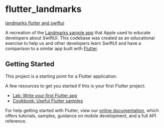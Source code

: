 # flutter_landmarks

[landmarks flutter and swiftui](https://cdn-images-1.medium.com/max/2600/1*MVIWpODgcf3d5O348l95Fg.png)

A recreation of the [Landmarks sample app](https://developer.apple.com/tutorials/swiftui) that Apple used to educate developers about SwiftUI. This codebase was created as an educational exercise to help us and other developers learn SwiftUI and have a comparison to a similar app built with [Flutter](https://flutter.dev).

## Getting Started

This project is a starting point for a Flutter application.

A few resources to get you started if this is your first Flutter project:

- [Lab: Write your first Flutter app](https://flutter.dev/docs/get-started/codelab)
- [Cookbook: Useful Flutter samples](https://flutter.dev/docs/cookbook)

For help getting started with Flutter, view our 
[online documentation](https://flutter.dev/docs), which offers tutorials, 
samples, guidance on mobile development, and a full API reference.
